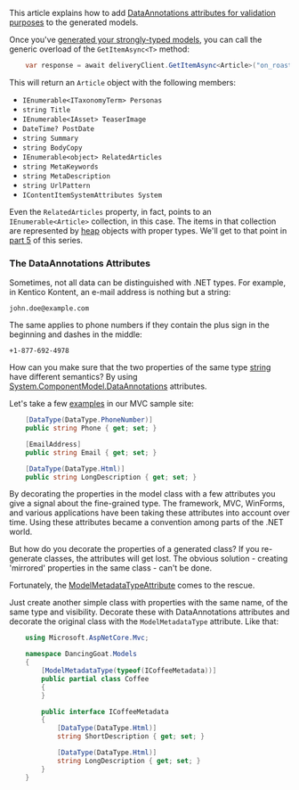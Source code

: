 This article explains how to add [DataAnnotations attributes for validation purposes](https://docs.microsoft.com/en-us/aspnet/core/tutorials/first-mvc-app/validation) to the generated models.

Once you've [generated your strongly-typed models](https://github.com/Kentico/kontent-generators-net), you can call the generic overload of the `GetItemAsync<T>` method:

```csharp
	var response = await deliveryClient.GetItemAsync<Article>("on_roasts");
```

This will return an `Article` object with the following members:

* `IEnumerable<ITaxonomyTerm> Personas`
* `string Title`
* `IEnumerable<IAsset> TeaserImage`
* `DateTime? PostDate`
* `string Summary`
* `string BodyCopy`
* `IEnumerable<object> RelatedArticles`
* `string MetaKeywords`
* `string MetaDescription`
* `string UrlPattern`
* `IContentItemSystemAttributes System`

Even the `RelatedArticles` property, in fact, points to an `IEnumerable<Article>` collection, in this case. The items in that collection are represented by [heap](https://www.codeproject.com/Articles/76153/Six-important-NET-concepts-Stack-heap-value-types) objects with proper types. We'll get to that point in [part 5](https://github.com/Kentico/delivery-sdk-net/wiki/Strong-Types-Explained---How-to-Use-Runtime-Typing) of this series.

### The DataAnnotations Attributes

Sometimes, not all data can be distinguished with .NET types. For example, in Kentico Kontent, an e-mail address is nothing but a string:

`john.doe@example.com`

The same applies to phone numbers if they contain the plus sign in the beginning and dashes in the middle:

`+1-877-692-4978`

How can you make sure that the two properties of the same type [string](https://docs.microsoft.com/en-us/dotnet/api/system.string?view=netstandard-1.6) have different semantics? By using [System.ComponentModel.DataAnnotations](https://docs.microsoft.com/de-de/dotnet/core/api/system.componentmodel.dataannotations) attributes.

Let's take a few [examples](https://github.com/Kentico/kontent-sample-app-net/tree/master/DancingGoat/Models) in our MVC sample site:


```csharp
	[DataType(DataType.PhoneNumber)]
	public string Phone { get; set; }

	[EmailAddress]
	public string Email { get; set; }

	[DataType(DataType.Html)]
	public string LongDescription { get; set; }
```

By decorating the properties in the model class with a few attributes you give a signal about the fine-grained type. The framework, MVC, WinForms, and various applications have been taking these attributes into account over time. Using these attributes became a convention among parts of the .NET world.

But how do you decorate the properties of a generated class? If you re-generate classes, the attributes will get lost. The obvious solution - creating 'mirrored' properties in the same class - can't be done.

Fortunately, the [ModelMetadataTypeAttribute](https://docs.microsoft.com/en-us/dotnet/api/microsoft.aspnetcore.mvc.modelmetadatatypeattribute) comes to the rescue.

Just create another simple class with properties with the same name, of the same type and visibility. Decorate these with DataAnnotations attributes and decorate the original class with the `ModelMetadataType` attribute. Like that:

```csharp
	using Microsoft.AspNetCore.Mvc;

	namespace DancingGoat.Models
	{
		[ModelMetadataType(typeof(ICoffeeMetadata))]
		public partial class Coffee
		{
		}

		public interface ICoffeeMetadata
		{
			[DataType(DataType.Html)]
			string ShortDescription { get; set; }

			[DataType(DataType.Html)]
			string LongDescription { get; set; }
		}
	}
```

